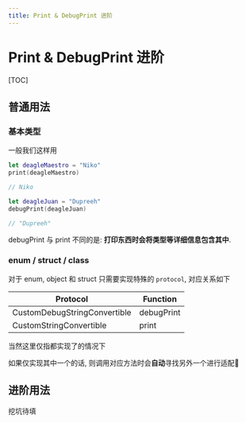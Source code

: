 ```yaml
---
title: Print & DebugPrint 进阶
---
```


# Print & DebugPrint 进阶

[TOC]

## 普通用法

### 基本类型

一般我们这样用

```swift
let deagleMaestro = "Niko"
print(deagleMaestro)

// Niko

let deagleJuan = "Dupreeh"
debugPrint(deagleJuan)

// "Dupreeh"
```

debugPrint 与 print 不同的是: **打印东西时会将类型等详细信息包含其中**.

### enum / struct / class

对于 enum, object 和 struct 只需要实现特殊的 `protocol`, 对应关系如下

| Protocol                     | Function   |
| ---------------------------- | ---------- |
| CustomDebugStringConvertible | debugPrint |
| CustomStringConvertible      | print      |

当然这里仅指都实现了的情况下

如果仅实现其中一个的话, 则调用对应方法时会**自动**寻找另外一个进行适配🤪

## 进阶用法

挖坑待填
